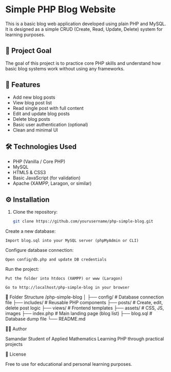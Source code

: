 # Simple PHP Blog Website

This is a basic blog web application developed using plain PHP and MySQL. It is designed as a simple CRUD (Create, Read, Update, Delete) system for learning purposes.

## 🎯 Project Goal

The goal of this project is to practice core PHP skills and understand how basic blog systems work without using any frameworks.

## 🧩 Features

- Add new blog posts
- View blog post list
- Read single post with full content
- Edit and update blog posts
- Delete blog posts
- Basic user authentication (optional)
- Clean and minimal UI

## 🛠️ Technologies Used

- PHP (Vanilla / Core PHP)
- MySQL
- HTML5 & CSS3
- Basic JavaScript (for validation)
- Apache (XAMPP, Laragon, or similar)

## ⚙️ Installation

1. Clone the repository:
   ```bash
   git clone https://github.com/yourusername/php-simple-blog.git
Create a new database:

    Import blog.sql into your MySQL server (phpMyAdmin or CLI)

Configure database connection:

    Open config/db.php and update DB credentials

Run the project:

    Put the folder into htdocs (XAMPP) or www (Laragon)

    Go to http://localhost/php-simple-blog in your browser

📁 Folder Structure
/php-simple-blog
│
├── config/         # Database connection file
├── includes/       # Reusable PHP components
├── posts/          # Create, edit, delete post logic
├── views/          # Frontend templates
├── assets/         # CSS, JS, images
├── index.php       # Main landing page (blog list)
├── blog.sql        # Database dump file
└── README.md

👨‍💻 Author

Samandar
Student of Applied Mathematics
Learning PHP through practical projects

📄 License

Free to use for educational and personal learning purposes.
